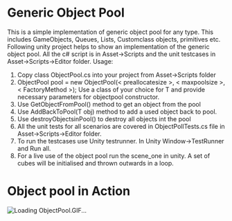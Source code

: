 # Generic Object Pool
This is a simple implementation of generic object pool for any type. This includes GameObjects, Queues, Lists, Customclass objects, primitives etc. Following unity project helps to show an implementation of the generic object pool. All the c# script is in Asset->Scripts and the unit testcases in Asset->Scripts->Editor folder.
Usage:
1. Copy class ObjectPool.cs into your project from Asset->Scripts folder
2. ObjectPool<T> pool = new ObjectPool<T>(< preallocatesize >, < maxpoolsize >, < FactoryMethod >); Use a class of your choice for T and provide necessary parameters for objectpool constructor.
3. Use GetObjectFromPool() method to get an object from the pool
4. Use AddBackToPool(T obj) method to add a used object back to pool.
5. Use destroyObjectsinPool() to destroy all objects int the pool
7. All the unit tests for all scenarios are covered in ObjectPollTests.cs file in Asset->Scripts->Editor folder.
8. To run the testcases use Unity testrunner. In Unity Window->TestRunner and Run all.
9. For a live use of the object pool run the scene_one in unity. A set of cubes will be initialised and thrown outwards in a loop.
  
  # Object pool in Action

![Loading ObjectPool.GIF...](https://media.giphy.com/media/vxr1aQ0EtdxHPGTlhI/giphy.gif)
